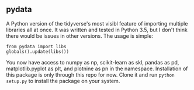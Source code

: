 ## pydata

A Python version of the tidyverse's most visibl feature of importing multiple libraries all at once. It was written and tested in Python 3.5, but I don't think there
would be issues in other versions. The usage is simple: 

```
from pydata import libs
globals().update(libs())
```

You now have access to numpy as np, scikit-learn as skl, pandas as pd, matplotlib.pyplot as plt, and plotnine as pn in the namespace. Installation of this package is only through this repo for now. Clone it and run `python setup.py` to install the package on your system.

